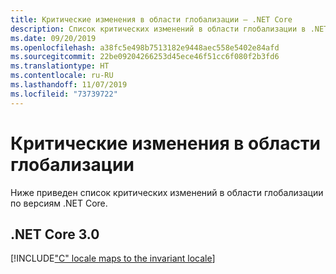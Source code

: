 ```yaml
---
title: Критические изменения в области глобализации — .NET Core
description: Список критических изменений в области глобализации в .NET Core.
ms.date: 09/20/2019
ms.openlocfilehash: a38fc5e498b7513182e9448aec558e5402e84afd
ms.sourcegitcommit: 22be09204266253d45ece46f51cc6f080f2b3fd6
ms.translationtype: HT
ms.contentlocale: ru-RU
ms.lasthandoff: 11/07/2019
ms.locfileid: "73739722"
---
```

# <a name="globalization-breaking-changes"></a>Критические изменения в области глобализации 

Ниже приведен список критических изменений в области глобализации по версиям .NET Core.

## <a name="net-core-30"></a>.NET Core 3.0

[!INCLUDE["C" locale maps to the invariant locale](~/includes/core-changes/globalization/c-locale-maps-to-invariant-locale.md)]
